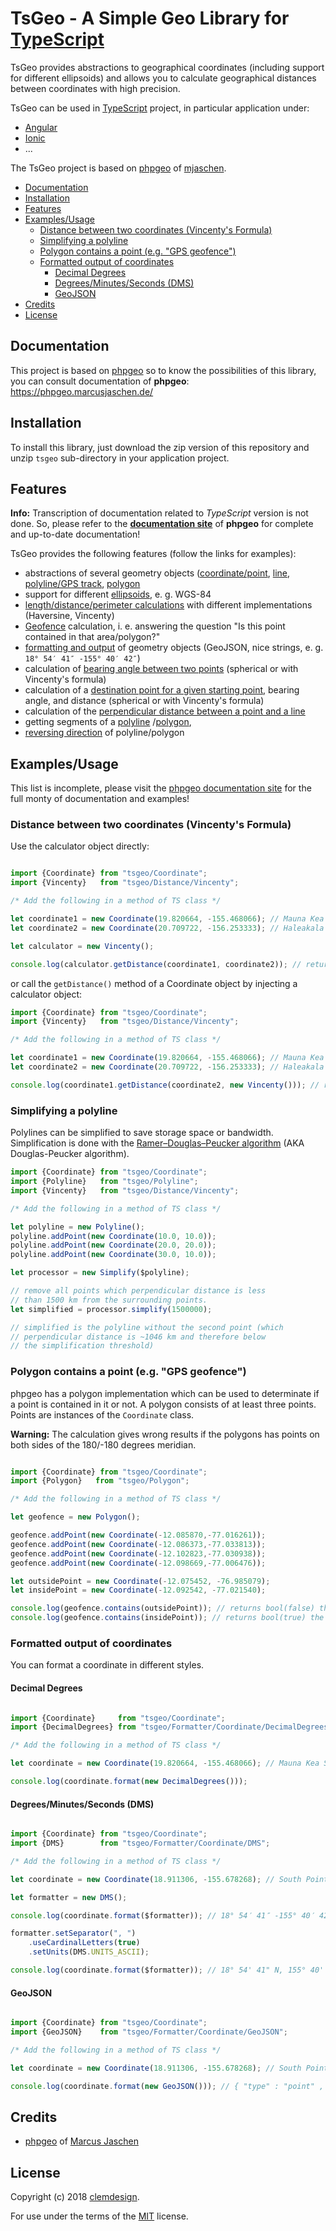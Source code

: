 # TsGeo - A Simple Geo Library for [TypeScript](https://www.typescriptlang.org/)

TsGeo provides abstractions to geographical coordinates (including support for different ellipsoids) and allows you to calculate geographical distances between coordinates with high precision.

TsGeo can be used in [TypeScript](https://www.typescriptlang.org/) project, in particular application under:
- [Angular](https://angular.io/)
- [Ionic](https://ionicframework.com)
- ...

The TsGeo project is based on [phpgeo](https://github.com/mjaschen/phpgeo) of [mjaschen](https://github.com/mjaschen).

- [Documentation](#documentation)
- [Installation](#installation)
- [Features](#features)
- [Examples/Usage](#examplesusage)
  - [Distance between two coordinates \(Vincenty's Formula\)](#distance-between-two-coordinates-vincentys-formula)
  - [Simplifying a polyline](#simplifying-a-polyline)
  - [Polygon contains a point \(e.g. "GPS geofence"\)](#polygon-contains-a-point-eg-gps-geofence)
  - [Formatted output of coordinates](#formatted-output-of-coordinates)
    - [Decimal Degrees](#decimal-degrees)
    - [Degrees/Minutes/Seconds \(DMS\)](#degreesminutesseconds-dms)
    - [GeoJSON](#geojson)
- [Credits](#credits)
- [License](#license)


## Documentation

This project is based on [phpgeo](https://github.com/mjaschen/phpgeo) so to know the possibilities of this library, you can consult documentation of **phpgeo**:  https://phpgeo.marcusjaschen.de/


## Installation

To install this library, just download the zip version of this repository and unzip `tsgeo` sub-directory in your application project. 

## Features

**Info:** Transcription of documentation related to _TypeScript_ version is not done. So, please refer to the **[documentation site](https://phpgeo.marcusjaschen.de/)** of **phpgeo** for complete and up-to-date documentation!

TsGeo provides the following features (follow the links for examples):

- abstractions of several geometry objects ([coordinate/point](https://phpgeo.marcusjaschen.de/geometry/coordinate/),
  [line](https://phpgeo.marcusjaschen.de/geometry/line/),
  [polyline/GPS track](https://phpgeo.marcusjaschen.de/geometry/polyline/),
  [polygon](https://phpgeo.marcusjaschen.de/geometry/polygon/)
- support for different [ellipsoids](https://phpgeo.marcusjaschen.de/geometry/ellipsoid/), e. g. WGS-84
- [length/distance/perimeter calculations](https://phpgeo.marcusjaschen.de/calculations/distance/)
  with different implementations (Haversine, Vincenty)
- [Geofence](https://phpgeo.marcusjaschen.de/calculations/geofence/) calculation,
  i. e. answering the question "Is this point contained in that area/polygon?"
- [formatting and output](https://phpgeo.marcusjaschen.de/formatting/) of geometry objects
  (GeoJSON, nice strings, e. g. `18° 54′ 41″ -155° 40′ 42″`)
- calculation of [bearing angle between two points](https://phpgeo.marcusjaschen.de/calculations/bearing/#bearing-between-two-points)
  (spherical or with Vincenty's formula)
- calculation of a [destination point for a given starting point](https://phpgeo.marcusjaschen.de/calculations/bearing/#destination-point-for-given-bearing-and-distance),
  bearing angle, and distance (spherical or with Vincenty's formula)
- calculation of the [perpendicular distance between a point and a line](https://phpgeo.marcusjaschen.de/#_perpendicular_distance)
- getting segments of a [polyline](https://phpgeo.marcusjaschen.de/geometry/polyline/#segments)
  /[polygon](https://phpgeo.marcusjaschen.de/geometry/polygon/#segments),
- [reversing direction](https://phpgeo.marcusjaschen.de/geometry/polyline/#reverse-direction)
  of polyline/polygon

## Examples/Usage

This list is incomplete, please visit the [phpgeo documentation site](https://phpgeo.marcusjaschen.de/)
for the full monty of documentation and examples!

### Distance between two coordinates (Vincenty's Formula)

Use the calculator object directly:

```typescript

import {Coordinate} from "tsgeo/Coordinate";
import {Vincenty}   from "tsgeo/Distance/Vincenty";

/* Add the following in a method of TS class */

let coordinate1 = new Coordinate(19.820664, -155.468066); // Mauna Kea Summit
let coordinate2 = new Coordinate(20.709722, -156.253333); // Haleakala Summit

let calculator = new Vincenty();

console.log(calculator.getDistance(coordinate1, coordinate2)); // returns 128130.850 (meters; ≈128 kilometers)
```

or call the `getDistance()` method of a Coordinate object by injecting a calculator object:

```typescript
import {Coordinate} from "tsgeo/Coordinate";
import {Vincenty}   from "tsgeo/Distance/Vincenty";

/* Add the following in a method of TS class */

let coordinate1 = new Coordinate(19.820664, -155.468066); // Mauna Kea Summit
let coordinate2 = new Coordinate(20.709722, -156.253333); // Haleakala Summit

console.log(coordinate1.getDistance(coordinate2, new Vincenty())); // returns 128130.850 (meters; ≈128 kilometers)
```

### Simplifying a polyline

Polylines can be simplified to save storage space or bandwidth. Simplification is done with the [Ramer–Douglas–Peucker algorithm](https://en.wikipedia.org/wiki/Ramer–Douglas–Peucker_algorithm) (AKA Douglas-Peucker algorithm).

```typescript
import {Coordinate} from "tsgeo/Coordinate";
import {Polyline}   from "tsgeo/Polyline";
import {Vincenty}   from "tsgeo/Distance/Vincenty";

/* Add the following in a method of TS class */

let polyline = new Polyline();
polyline.addPoint(new Coordinate(10.0, 10.0));
polyline.addPoint(new Coordinate(20.0, 20.0));
polyline.addPoint(new Coordinate(30.0, 10.0));

let processor = new Simplify($polyline);

// remove all points which perpendicular distance is less
// than 1500 km from the surrounding points.
let simplified = processor.simplify(1500000);

// simplified is the polyline without the second point (which
// perpendicular distance is ~1046 km and therefore below
// the simplification threshold)
```

### Polygon contains a point (e.g. "GPS geofence")

phpgeo has a polygon implementation which can be used to determinate if a point is contained in it or not.
A polygon consists of at least three points. Points are instances of the `Coordinate` class.

**Warning:** The calculation gives wrong results if the polygons has points on both sides of the 180/-180 degrees meridian.

```typescript

import {Coordinate} from "tsgeo/Coordinate";
import {Polygon}   from "tsgeo/Polygon";

/* Add the following in a method of TS class */

let geofence = new Polygon();

geofence.addPoint(new Coordinate(-12.085870,-77.016261));
geofence.addPoint(new Coordinate(-12.086373,-77.033813));
geofence.addPoint(new Coordinate(-12.102823,-77.030938));
geofence.addPoint(new Coordinate(-12.098669,-77.006476));

let outsidePoint = new Coordinate(-12.075452, -76.985079);
let insidePoint = new Coordinate(-12.092542, -77.021540);

console.log(geofence.contains(outsidePoint)); // returns bool(false) the point is outside the polygon
console.log(geofence.contains(insidePoint)); // returns bool(true) the point is inside the polygon
```

### Formatted output of coordinates

You can format a coordinate in different styles.

#### Decimal Degrees

```typescript

import {Coordinate}     from "tsgeo/Coordinate";
import {DecimalDegrees} from "tsgeo/Formatter/Coordinate/DecimalDegrees";

/* Add the following in a method of TS class */

let coordinate = new Coordinate(19.820664, -155.468066); // Mauna Kea Summit

console.log(coordinate.format(new DecimalDegrees()));
```

#### Degrees/Minutes/Seconds (DMS)

```typescript

import {Coordinate} from "tsgeo/Coordinate";
import {DMS}        from "tsgeo/Formatter/Coordinate/DMS";

/* Add the following in a method of TS class */

let coordinate = new Coordinate(18.911306, -155.678268); // South Point, HI, USA

let formatter = new DMS();

console.log(coordinate.format($formatter)); // 18° 54′ 41″ -155° 40′ 42″

formatter.setSeparator(", ")
    .useCardinalLetters(true)
    .setUnits(DMS.UNITS_ASCII);

console.log(coordinate.format($formatter)); // 18° 54' 41" N, 155° 40' 42" W
```

#### GeoJSON

```typescript

import {Coordinate} from "tsgeo/Coordinate";
import {GeoJSON}    from "tsgeo/Formatter/Coordinate/GeoJSON";

/* Add the following in a method of TS class */

let coordinate = new Coordinate(18.911306, -155.678268); // South Point, HI, USA

console.log(coordinate.format(new GeoJSON())); // { "type" : "point" , "coordinates" : [ -155.678268, 18.911306 ] }
```

## Credits

* [phpgeo](https://github.com/mjaschen/phpgeo) of [Marcus Jaschen](https://github.com/mjaschen)

## License

Copyright (c) 2018 [clemdesign](https://github.com/clemdesign/).

For use under the terms of the [MIT](http://www.opensource.org/licenses/mit-license.php) license. 

